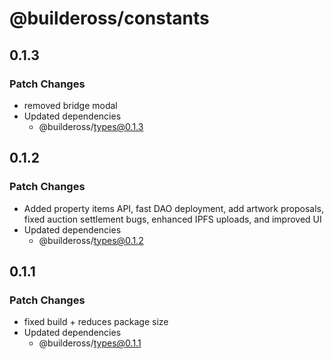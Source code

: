 # @buildeross/constants

## 0.1.3

### Patch Changes

- removed bridge modal
- Updated dependencies
  - @buildeross/types@0.1.3

## 0.1.2

### Patch Changes

- Added property items API, fast DAO deployment, add artwork proposals, fixed auction settlement bugs, enhanced IPFS uploads, and improved UI
- Updated dependencies
  - @buildeross/types@0.1.2

## 0.1.1

### Patch Changes

- fixed build + reduces package size
- Updated dependencies
  - @buildeross/types@0.1.1

